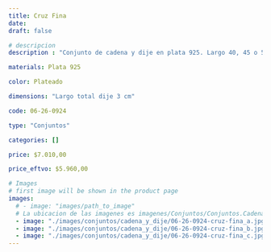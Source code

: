 ```yaml
---
title: Cruz Fina
date: 
draft: false

# descripcion
description : "Conjunto de cadena y dije en plata 925. Largo 40, 45 o 50 cm a elección."

materials: Plata 925

color: Plateado

dimensions: "Largo total dije 3 cm"

code: 06-26-0924

type: "Conjuntos"

categories: []

price: $7.010,00

price_eftvo: $5.960,00

# Images
# first image will be shown in the product page
images:
  # - image: "images/path_to_image"
  # La ubicacion de las imagenes es imagenes/Conjuntos/Conjuntos.Cadena y Dije/06-26-0924-cruz-fina
  - image: "./images/conjuntos/cadena_y_dije/06-26-0924-cruz-fina_a.jpg"
  - image: "./images/conjuntos/cadena_y_dije/06-26-0924-cruz-fina_b.jpg"
  - image: "./images/conjuntos/cadena_y_dije/06-26-0924-cruz-fina_c.jpg"
---
```

